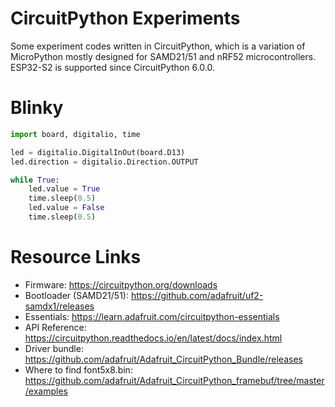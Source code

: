 # CircuitPython Experiments

Some experiment codes written in CircuitPython, which is a variation of MicroPython mostly designed for SAMD21/51 and nRF52 microcontrollers. ESP32-S2 is supported since CircuitPython 6.0.0.

# Blinky

```python
import board, digitalio, time

led = digitalio.DigitalInOut(board.D13)
led.direction = digitalio.Direction.OUTPUT

while True:
    led.value = True
    time.sleep(0.5)
    led.value = False
    time.sleep(0.5)
```

# Resource Links

* Firmware: https://circuitpython.org/downloads
* Bootloader (SAMD21/51): https://github.com/adafruit/uf2-samdx1/releases
* Essentials: https://learn.adafruit.com/circuitpython-essentials
* API Reference: https://circuitpython.readthedocs.io/en/latest/docs/index.html
* Driver bundle: https://github.com/adafruit/Adafruit_CircuitPython_Bundle/releases
* Where to find font5x8.bin: https://github.com/adafruit/Adafruit_CircuitPython_framebuf/tree/master/examples
